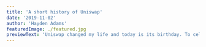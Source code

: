 ```yaml
---
title: 'A short history of Uniswap'
date: '2019-11-02'
author: 'Hayden Adams'
featuredImage: ./featured.jpg
previewText: 'Uniswap changed my life and today is its birthday. To celebrate this, I want to tell its story from the beginning.'
---
```

